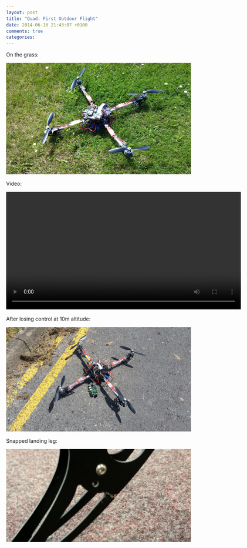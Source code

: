 ```yaml
---
layout: post
title: "Quad: First Outdoor Flight"
date: 2014-06-16 21:43:07 +0100
comments: true
categories: 
---
```


On the grass:

![](/hardware/quadcopter/76.jpg)

Video:

<center><video width="640" controls><source src="https://video.ianrenton.com/quadcopter/firstfreeflight.mp4" type="video/mp4"></video></center>

After losing control at 10m altitude:

![](/hardware/quadcopter/77.jpg)

Snapped landing leg:

![](/hardware/quadcopter/78.jpg)
